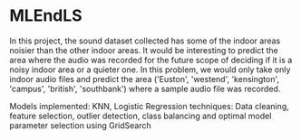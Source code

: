 # MLEndLS
In this project, the sound dataset collected has some of the indoor areas noisier than the other indoor areas. It would be interesting to predict the area where 
the audio was recorded for the future scope of deciding if it is a noisy indoor area or a quieter one.
In this problem, we would only take only indoor audio files and predict the area ('Euston', 'westend', 'kensington', 'campus', 'british', 'southbank') 
where a sample audio file was recorded.

Models implemented: KNN, Logistic Regression
techniques: Data cleaning, feature selection, outlier detection, class balancing and optimal model parameter selection using GridSearch
